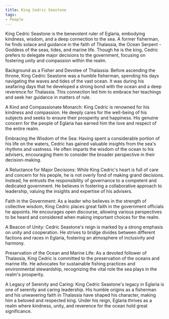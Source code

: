 ```yaml
---
title: King Cedric Seastone
tags:
- People
---
```

King Cedric Seastone is the benevolent ruler of Eglaria, embodying kindness, wisdom, and a deep connection to the sea. A former fisherman, he finds solace and guidance in the faith of Thalassia, the Ocean Serpent - Goddess of the seas, tides, and marine life. Though he is the king, Cedric prefers to delegate major decisions to the government, focusing on fostering unity and compassion within the realm.

Background as a Fisher and Devotee of Thalassia:
Before ascending the throne, King Cedric Seastone was a humble fisherman, spending his days navigating the waves and tides of the vast ocean. It was during his seafaring days that he developed a strong bond with the ocean and a deep reverence for Thalassia. This connection led him to embrace her teachings and seek her guidance in matters of rule.

A Kind and Compassionate Monarch:
King Cedric is renowned for his kindness and compassion. He deeply cares for the well-being of his subjects and seeks to ensure their prosperity and happiness. His genuine concern for the people of Eglaria has earned him the love and respect of the entire realm.

Embracing the Wisdom of the Sea:
Having spent a considerable portion of his life on the waters, Cedric has gained valuable insights from the sea's rhythms and vastness. He often imparts the wisdom of the ocean to his advisers, encouraging them to consider the broader perspective in their decision-making.

A Reluctance for Major Decisions:
While King Cedric's heart is full of care and concern for his people, he is not overly fond of making grand decisions. Instead, he entrusts the responsibility of governance to a competent and dedicated government. He believes in fostering a collaborative approach to leadership, valuing the insights and expertise of his advisers.

Faith in the Government:
As a leader who believes in the strength of collective wisdom, King Cedric places great faith in the government officials he appoints. He encourages open discourse, allowing various perspectives to be heard and considered when making important choices for the realm.

A Beacon of Unity:
Cedric Seastone's reign is marked by a strong emphasis on unity and cooperation. He strives to bridge divides between different factions and races in Eglaria, fostering an atmosphere of inclusivity and harmony.

Preservation of the Ocean and Marine Life:
As a devoted follower of Thalassia, King Cedric is committed to the preservation of the oceans and marine life. He advocates for sustainable fishing practices and environmental stewardship, recognizing the vital role the sea plays in the realm's prosperity.

A Legacy of Serenity and Caring:
King Cedric Seastone's legacy in Eglaria is one of serenity and caring leadership. His humble origins as a fisherman and his unwavering faith in Thalassia have shaped his character, making him a beloved and respected king. Under his reign, Eglaria thrives as a realm where kindness, unity, and reverence for the ocean hold great significance.